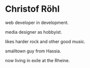 # Christof Röhl

web developer in development.

media designer as hobbyist.

likes harder rock and other good music.

smalltown guy from Hassia.

now living in exile at the Rheine.

<!---
Xristof23/Xristof23 is a ✨ special ✨ repository because its `README.md` (this file) appears on your GitHub profile.
You can click the Preview link to take a look at your changes.
--->
